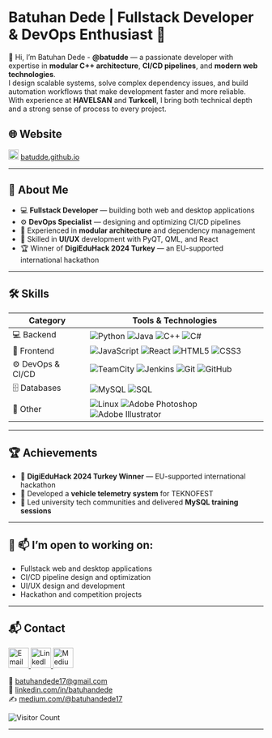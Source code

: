 # Batuhan Dede | Fullstack Developer & DevOps Enthusiast 🚀 

👋 Hi, I’m Batuhan Dede - **@batudde** — a passionate developer with expertise in **modular C++ architecture**, **CI/CD pipelines**, and **modern web technologies**.  
I design scalable systems, solve complex dependency issues, and build automation workflows that make development faster and more reliable.  
With experience at **HAVELSAN** and **Turkcell**, I bring both technical depth and a strong sense of process to every project.
## 🌐 Website

[<img src="https://cdn-icons-png.flaticon.com/512/841/841364.png" alt="Website Icon" width="20"/>](https://batudde.github.io) [batudde.github.io](https://batudde.github.io)




---

## 💼 About Me

- 💻 **Fullstack Developer** — building both web and desktop applications  
- ⚙️ **DevOps Specialist** — designing and optimizing CI/CD pipelines  
- 🧩 Experienced in **modular architecture** and dependency management  
- 🎯 Skilled in **UI/UX** development with PyQT, QML, and React  
- 🏆 Winner of **DigiEduHack 2024 Turkey** — an EU-supported international hackathon  

---

## 🛠 Skills

| Category              | Tools & Technologies |
|-----------------------|----------------------|
| 💻 Backend            | ![Python](https://img.shields.io/badge/-Python-3776AB?style=flat&logo=python&logoColor=white) ![Java](https://img.shields.io/badge/-Java-007396?style=flat&logo=java&logoColor=white) ![C++](https://img.shields.io/badge/-C++-00599C?style=flat&logo=cplusplus&logoColor=white) ![C#](https://img.shields.io/badge/-C%23-239120?style=flat&logo=c-sharp&logoColor=white) |
| 🎨 Frontend           | ![JavaScript](https://img.shields.io/badge/-JavaScript-F7DF1E?style=flat&logo=javascript&logoColor=black) ![React](https://img.shields.io/badge/-React-61DAFB?style=flat&logo=react&logoColor=black) ![HTML5](https://img.shields.io/badge/-HTML5-E34F26?style=flat&logo=html5&logoColor=white) ![CSS3](https://img.shields.io/badge/-CSS3-1572B6?style=flat&logo=css3&logoColor=white) |
| ⚙️ DevOps & CI/CD     | ![TeamCity](https://img.shields.io/badge/-TeamCity-000000?style=flat&logo=jetbrains&logoColor=white) ![Jenkins](https://img.shields.io/badge/-Jenkins-D24939?style=flat&logo=jenkins&logoColor=white) ![Git](https://img.shields.io/badge/-Git-F05032?style=flat&logo=git&logoColor=white) ![GitHub](https://img.shields.io/badge/-GitHub-181717?style=flat&logo=github&logoColor=white) |
| 🗄 Databases          | ![MySQL](https://img.shields.io/badge/-MySQL-4479A1?style=flat&logo=mysql&logoColor=white) ![SQL](https://img.shields.io/badge/-SQL-003B57?style=flat&logo=databricks&logoColor=white) |
| 🎯 Other              | ![Linux](https://img.shields.io/badge/-Linux-FCC624?style=flat&logo=linux&logoColor=black) ![Adobe Photoshop](https://img.shields.io/badge/-Photoshop-31A8FF?style=flat&logo=adobephotoshop&logoColor=white) ![Adobe Illustrator](https://img.shields.io/badge/-Illustrator-FF9A00?style=flat&logo=adobeillustrator&logoColor=white) |

---

## 🏆 Achievements

- 🥇 **DigiEduHack 2024 Turkey Winner** — EU-supported international hackathon  
- 🚀 Developed a **vehicle telemetry system** for TEKNOFEST  
- 🎯 Led university tech communities and delivered **MySQL training sessions**  

---

## 🤝 📫 I’m open to working on:

- Fullstack web and desktop applications  
- CI/CD pipeline design and optimization  
- UI/UX design and development  
- Hackathon and competition projects  

---

## 📬 Contact

<a href="mailto:batuhandede17@gmail.com" target="_blank">
  <img src="https://cdn-icons-png.flaticon.com/512/732/732200.png" alt="Email" width="40"/>
</a>
<a href="https://www.linkedin.com/in/batuhandede/" target="_blank">
  <img src="https://cdn-icons-png.flaticon.com/512/174/174857.png" alt="LinkedIn" width="40"/>
</a>
<a href="https://medium.com/@batuhandede17" target="_blank">
  <img src="https://cdn-icons-png.flaticon.com/512/5968/5968906.png" alt="Medium" width="40"/>
</a>

📧 [batuhandede17@gmail.com](mailto:batuhandede17@gmail.com)  
🔗 [linkedin.com/in/batuhandede](https://www.linkedin.com/in/batuhandede/)  
✍ [medium.com/@batuhandede17](https://medium.com/@batuhandede17)

![Visitor Count](https://komarev.com/ghpvc/?username=batuhandede&style=flat&color=blue)

---
<!---
batuhandede/batuhandede is a ✨ special ✨ repository because its `README.md` (this file) appears on your GitHub profile.
--->
